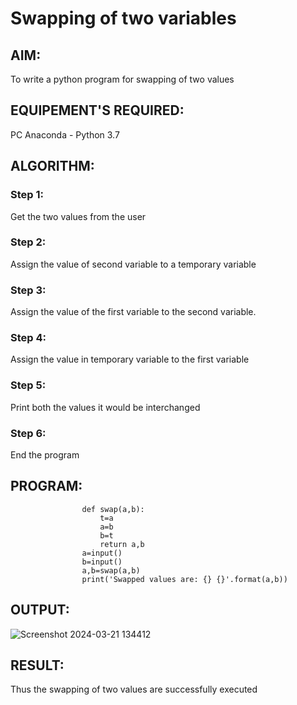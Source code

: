 # Swapping of two variables
## AIM:
To write a python program for swapping of two values
## EQUIPEMENT'S REQUIRED: 
PC
Anaconda - Python 3.7
## ALGORITHM: 
### Step 1:
Get the two values from the user
### Step 2: 
Assign the value of second variable to a temporary variable 
### Step 3: 
Assign the value of the first variable to the second variable.
### Step 4:  
Assign the value in temporary variable to the first variable
### Step 5: 
Print both the values it would be interchanged
### Step 6: 
End the program
## PROGRAM:
                    def swap(a,b):
                        t=a
                        a=b
                        b=t
                        return a,b
                    a=input()
                    b=input()
                    a,b=swap(a,b)
                    print('Swapped values are: {} {}'.format(a,b))


## OUTPUT:
![Screenshot 2024-03-21 134412](https://github.com/SadhanaShreee/Swapping-two-values/assets/144517664/6fb67c23-a43a-4d98-98c3-9dd67d67894f)


## RESULT:
Thus the swapping of two values are successfully executed



